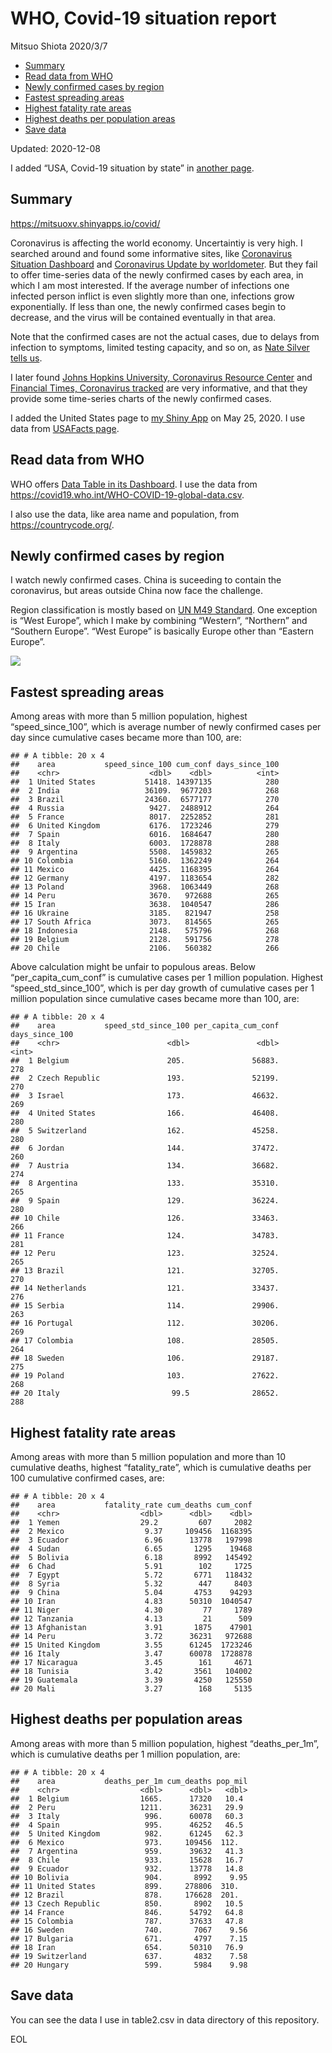 WHO, Covid-19 situation report
================
Mitsuo Shiota
2020/3/7

  - [Summary](#summary)
  - [Read data from WHO](#read-data-from-who)
  - [Newly confirmed cases by region](#newly-confirmed-cases-by-region)
  - [Fastest spreading areas](#fastest-spreading-areas)
  - [Highest fatality rate areas](#highest-fatality-rate-areas)
  - [Highest deaths per population
    areas](#highest-deaths-per-population-areas)
  - [Save data](#save-data)

Updated: 2020-12-08

I added “USA, Covid-19 situation by state” in [another page](USA.md).

## Summary

<https://mitsuoxv.shinyapps.io/covid/>

Coronavirus is affecting the world economy. Uncertaintiy is very high. I
searched around and found some informative sites, like [Coronavirus
Situation
Dashboard](https://who.maps.arcgis.com/apps/opsdashboard/index.html#/c88e37cfc43b4ed3baf977d77e4a0667)
and [Coronavirus Update by
worldometer](https://www.worldometers.info/coronavirus/). But they fail
to offer time-series data of the newly confirmed cases by each area, in
which I am most interested. If the average number of infections one
infected person inflict is even slightly more than one, infections grow
exponentially. If less than one, the newly confirmed cases begin to
decrease, and the virus will be contained eventually in that area.

Note that the confirmed cases are not the actual cases, due to delays
from infection to symptoms, limited testing capacity, and so on, as
[Nate Silver tells
us](https://fivethirtyeight.com/features/coronavirus-case-counts-are-meaningless/).

I later found [Johns Hopkins University, Coronavirus Resource
Center](https://coronavirus.jhu.edu/) and [Financial Times, Coronavirus
tracked](https://www.ft.com/content/a26fbf7e-48f8-11ea-aeb3-955839e06441)
are very informative, and that they provide some time-series charts of
the newly confirmed cases.

I added the United States page to [my Shiny
App](https://mitsuoxv.shinyapps.io/covid/) on May 25, 2020. I use data
from [USAFacts
page](https://usafacts.org/visualizations/coronavirus-covid-19-spread-map/).

## Read data from WHO

WHO offers [Data Table in its Dashboard](https://covid19.who.int/table).
I use the data from
<https://covid19.who.int/WHO-COVID-19-global-data.csv>.

I also use the data, like area name and population, from
<https://countrycode.org/>.

## Newly confirmed cases by region

I watch newly confirmed cases. China is suceeding to contain the
coronavirus, but areas outside China now face the challenge.

Region classification is mostly based on [UN M49
Standard](https://unstats.un.org/unsd/methodology/m49/). One exception
is “West Europe”, which I make by combining “Western”, “Northern” and
“Southern Europe”. “West Europe” is basically Europe other than
“Eastern Europe”.

![](README_files/figure-gfm/chart-1.png)<!-- -->

## Fastest spreading areas

Among areas with more than 5 million population, highest
“speed\_since\_100”, which is average number of newly confirmed cases
per day since cumulative cases became more than 100, are:

    ## # A tibble: 20 x 4
    ##    area           speed_since_100 cum_conf days_since_100
    ##    <chr>                    <dbl>    <dbl>          <int>
    ##  1 United States           51418. 14397135            280
    ##  2 India                   36109.  9677203            268
    ##  3 Brazil                  24360.  6577177            270
    ##  4 Russia                   9427.  2488912            264
    ##  5 France                   8017.  2252852            281
    ##  6 United Kingdom           6176.  1723246            279
    ##  7 Spain                    6016.  1684647            280
    ##  8 Italy                    6003.  1728878            288
    ##  9 Argentina                5508.  1459832            265
    ## 10 Colombia                 5160.  1362249            264
    ## 11 Mexico                   4425.  1168395            264
    ## 12 Germany                  4197.  1183654            282
    ## 13 Poland                   3968.  1063449            268
    ## 14 Peru                     3670.   972688            265
    ## 15 Iran                     3638.  1040547            286
    ## 16 Ukraine                  3185.   821947            258
    ## 17 South Africa             3073.   814565            265
    ## 18 Indonesia                2148.   575796            268
    ## 19 Belgium                  2128.   591756            278
    ## 20 Chile                    2106.   560382            266

Above calculation might be unfair to populous areas. Below
“per\_capita\_cum\_conf” is cumulative cases per 1 million population.
Highest “speed\_std\_since\_100”, which is per day growth of cumulative
cases per 1 million population since cumulative cases became more than
100, are:

    ## # A tibble: 20 x 4
    ##    area           speed_std_since_100 per_capita_cum_conf days_since_100
    ##    <chr>                        <dbl>               <dbl>          <int>
    ##  1 Belgium                      205.               56883.            278
    ##  2 Czech Republic               193.               52199.            270
    ##  3 Israel                       173.               46632.            269
    ##  4 United States                166.               46408.            280
    ##  5 Switzerland                  162.               45258.            280
    ##  6 Jordan                       144.               37472.            260
    ##  7 Austria                      134.               36682.            274
    ##  8 Argentina                    133.               35310.            265
    ##  9 Spain                        129.               36224.            280
    ## 10 Chile                        126.               33463.            266
    ## 11 France                       124.               34783.            281
    ## 12 Peru                         123.               32524.            265
    ## 13 Brazil                       121.               32705.            270
    ## 14 Netherlands                  121.               33437.            276
    ## 15 Serbia                       114.               29906.            263
    ## 16 Portugal                     112.               30206.            269
    ## 17 Colombia                     108.               28505.            264
    ## 18 Sweden                       106.               29187.            275
    ## 19 Poland                       103.               27622.            268
    ## 20 Italy                         99.5              28652.            288

## Highest fatality rate areas

Among areas with more than 5 million population and more than 10
cumulative deaths, highest “fatality\_rate”, which is cumulative deaths
per 100 cumulative confirmed cases, are:

    ## # A tibble: 20 x 4
    ##    area           fatality_rate cum_deaths cum_conf
    ##    <chr>                  <dbl>      <dbl>    <dbl>
    ##  1 Yemen                  29.2         607     2082
    ##  2 Mexico                  9.37     109456  1168395
    ##  3 Ecuador                 6.96      13778   197998
    ##  4 Sudan                   6.65       1295    19468
    ##  5 Bolivia                 6.18       8992   145492
    ##  6 Chad                    5.91        102     1725
    ##  7 Egypt                   5.72       6771   118432
    ##  8 Syria                   5.32        447     8403
    ##  9 China                   5.04       4753    94293
    ## 10 Iran                    4.83      50310  1040547
    ## 11 Niger                   4.30         77     1789
    ## 12 Tanzania                4.13         21      509
    ## 13 Afghanistan             3.91       1875    47901
    ## 14 Peru                    3.72      36231   972688
    ## 15 United Kingdom          3.55      61245  1723246
    ## 16 Italy                   3.47      60078  1728878
    ## 17 Nicaragua               3.45        161     4671
    ## 18 Tunisia                 3.42       3561   104002
    ## 19 Guatemala               3.39       4250   125550
    ## 20 Mali                    3.27        168     5135

## Highest deaths per population areas

Among areas with more than 5 million population, highest
“deaths\_per\_1m”, which is cumulative deaths per 1 million
population, are:

    ## # A tibble: 20 x 4
    ##    area           deaths_per_1m cum_deaths pop_mil
    ##    <chr>                  <dbl>      <dbl>   <dbl>
    ##  1 Belgium                1665.      17320   10.4 
    ##  2 Peru                   1211.      36231   29.9 
    ##  3 Italy                   996.      60078   60.3 
    ##  4 Spain                   995.      46252   46.5 
    ##  5 United Kingdom          982.      61245   62.3 
    ##  6 Mexico                  973.     109456  112.  
    ##  7 Argentina               959.      39632   41.3 
    ##  8 Chile                   933.      15628   16.7 
    ##  9 Ecuador                 932.      13778   14.8 
    ## 10 Bolivia                 904.       8992    9.95
    ## 11 United States           899.     278806  310.  
    ## 12 Brazil                  878.     176628  201.  
    ## 13 Czech Republic          850.       8902   10.5 
    ## 14 France                  846.      54792   64.8 
    ## 15 Colombia                787.      37633   47.8 
    ## 16 Sweden                  740.       7067    9.56
    ## 17 Bulgaria                671.       4797    7.15
    ## 18 Iran                    654.      50310   76.9 
    ## 19 Switzerland             637.       4832    7.58
    ## 20 Hungary                 599.       5984    9.98

## Save data

You can see the data I use in table2.csv in data directory of this
repository.

EOL
